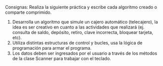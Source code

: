 Consignas:
Realiza la siguiente práctica y escribe cada algoritmo creado o comparte comprimido.

   1. Desarrolla un algoritmo que simule un cajero automático (telecajero), la idea es ser
     creativo en cuanto a las actividades que realizará (ej. consulta de saldo, depósito,
     retiro, clave incorrecta, bloquear tarjeta, etc).
   2. Utiliza distintas estructuras de control y bucles, usa la lógica de programación para
     armar el programa.
   3. Los datos deben ser ingresados por el usuario a través de los métodos de la clase
     Scanner para trabajar con el teclado.
